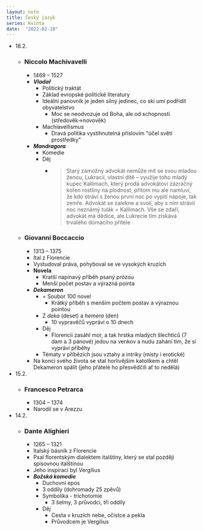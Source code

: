 ```yaml
---
layout: note
title: Český jazyk
series: Kvinta
date:  "2022-02-18"
---
```


- 18.2.
	- ### Niccolo Machivavelli
		- 1469 – 1527
		- **_Vladař_**
			- Politický traktát
			- Základ evropské politické literatury
			- Ideální panovník je jeden silný jedinec, co ski umí podřídit obyvatelstvo
				- Moc se neodvozuje od Boha, ale od schopností (středověk->novověk)
			- Machiavellismus
				- Dravá politika vystihnutelná příslovím "účel světí prostředky"
		- **_Mandragora_**	
			- Komedie
			- Děj
				- > Starý zámožný advokát nemůže mít se svou mladou ženou, Lukracií, vlastní dítě – využije toho mladý kupec Kallimach, který prodá advokátovi zázračný kořen rostliny na plodnost, přitom mu ale namluví, že kdo stráví s ženou první noc po vypití nápoje, tak zemře. Advokát se zalekne a svolí, aby s ním strávil noc neznámý tulák = Kallimach. Vše se zdaří, advokát má dědice, ale Lukrecie tím získává trvalého domácího přítele
	- ### Giovanni Boccaccio
		- 1313 – 1375
		- Ital z Florencie
		- Vystudoval práva, pohyboval se ve vysokých kruzích
		- **Novela**
			- Kratší napínavý příběh psaný prózou
			- Menší počet postav a výrazná pointa
		- **_Dekameron_**
			- = Soubor 100 novel
				- Krátký příběh s menším počtem postav a výraznou pointou
			- Z _deka_ (deset) a _hemera_ (den)
				- 10 vypravěčů vypráví o 10 dnech
			- Děj
				- Florencii zasáhl mor, a tak hrstka mladých šlechticů (7 dam a 3 pánové) jedou na venkov a nudu zahání tím, že si vypráví příběhy
			- Tématy v příbězích jsou vztahy a intriky (místy i erotické)
		- Na konci svého života se stal horlivějším katolíkem a chtěl Dekameron spálit (jeho přátelé ho přesvědčili ať to nedělá)
- 15.2.
	- ### Francesco Petrarca
		- 1304 – 1374
		- Narodil se v Arezzu
- 14.2.
	- ### Dante Alighieri
		- 1265 – 1321
		- Italský básník z Florencie
		- Psal florentským dialektem italštiny, který se stal později spisovnou italštinou
		- Jeho inspirací byl Vergilius
		- **_Božská komedie_**
			- Duchovní epos
			- 3 oddíly (dohromady 25 zpěvů)
			- Symbolika - trichotomie
				- 3 šelmy, 3 průvodci, tři oddíly
			- Děj
				- Cesta v kruzích nebe, očistce a pekla
				- Průvodcem je Vergilius
